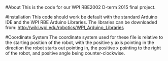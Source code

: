 #About
This is the code for our WPI RBE2002 D-term 2015 final project.

#Installation
This code should work be default with the standard Arduino IDE and
the WPI RBE Arduino Libraries. The libraries can be downloaded from:
http://wiki.wpi.edu/robotics/WPI_Arduino_Libraries

#Coordinate System
The coordinate system used for these file is relative to the starting position
of the robot, with the positive y axis pointing in the direction the robot
starts out pointing in, the positive x pointing to the right of the robot, and
positive angle being counter-clockwise.
